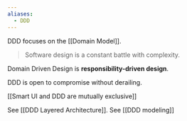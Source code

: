 ```yaml
---
aliases:
  - DDD
---
```

DDD focuses on the [[Domain Model]].

> Software design is a constant battle with complexity.

Domain Driven Design is **responsibility-driven design**.

DDD is open to compromise without derailing.

[[Smart UI and DDD are mutually exclusive]]

See [[DDD Layered Architecture]].
See [[DDD modeling]]



